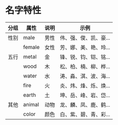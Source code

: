 # 名字特性

| 分组  | 属性  | 说明  | 示例  |
|------|------|------|------|
| 性别  | male  | 男性  | 伟、强、俊、凯、豪... |
|   | female | 女性  | 芳、娜、美、艳、玲... |
| 五行  | metal  | 金  | 锋、锐、钧、铠、铭... |
|   | wood   | 木  | 松、柏、楠、柳、桦... |
|   | water  | 水  | 涛、淼、淇、波、海... |
|   | fire   | 火  | 炎、炜、烽、烁、焕... |
|   | earth  | 土  | 坤、岳、峰、岩、岱... |
| 其他  | animal  | 动物  | 龙、麟、凤、鹿、鹤... |
|   | color  | 颜色  | 白、紫、碧、青、彩... |
